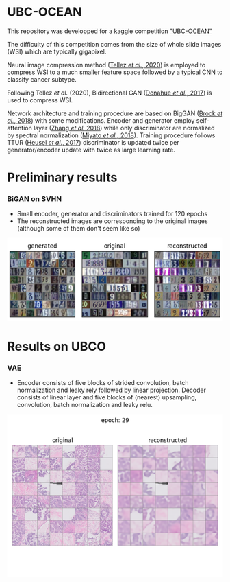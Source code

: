 # UBC-OCEAN

This repository was developped for a kaggle competition ["UBC-OCEAN"](https://www.kaggle.com/competitions/UBC-OCEAN)

The difficulty of this competition comes from the size of whole slide images (WSI) which are typically gigapixel.

Neural image compression method ([Tellez *et al.*, 2020](https://arxiv.org/abs/1811.02840)) is employed to compress WSI to a much smaller feature space followed by a typical CNN to classify cancer subtype.

Following Tellez *et al.* (2020), Bidirectional GAN ([Donahue *et al.*, 2017](https://arxiv.org/abs/1605.09782)) is used to compress WSI.

Network architecture and training procedure are based on BigGAN ([Brock *et al.*, 2018](https://arxiv.org/abs/1809.11096)) with some modifications. Encoder and generator employ self-attention layer ([Zhang *et al.* 2018](https://arxiv.org/abs/1805.08318)) while only discriminator are normalized by spectral normalization ([Miyato *et al.*, 2018](https://arxiv.org/abs/1802.05957)).
Training procedure follows TTUR ([Heusel *et al.*, 2017](https://arxiv.org/abs/1706.08500)) discriminator is updated twice per generator/encoder update with twice as large learning rate.

# Preliminary results

### BiGAN on SVHN
* Small encoder, generator and discriminators trained for 120 epochs
* The reconstructed images are corresponding to the original images (although some of them don't seem like so)

<img src="asset/epoch120_rec-loss0.309.png">


# Results on UBCO

### VAE

* Encoder consists of five blocks of strided convolution, batch normalization and leaky rely followed by linear projection. Decoder consists of linear layer and five blocks of (nearest) upsampling, convolution, batch normalization and leaky relu.

<img src="asset/epoch29_vae_reconstruted.png">
